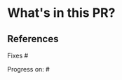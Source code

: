 <!-- Don't forget a short, descriptive title! -->

# What's in this PR?

<!-- List the changes you made and your reasons for them.-->

<!-- Make sure any changes to code include changes to documentatino.-->

## References
Fixes #

Progress on: #
